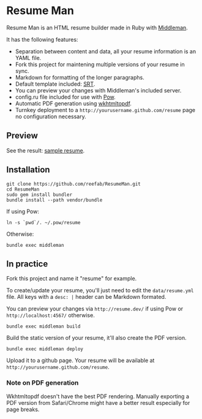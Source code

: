 # Resume Man

Resume Man is an HTML resume builder made in Ruby with [Middleman](http://middlemanapp.com/).

It has the following features:

 * Separation between content and data, all your resume information is an YAML
   file.
 * Fork this project for maintening multiple versions of your resume in sync.
 * Markdown for formatting of the longer paragraphs.
 * Default template included: [SRT](http://sampleresumetemplate.net/).
 * You can preview your changes with Middleman's included server.
 * config.ru file included for use with [Pow](http://pow.cx).
 * Automatic PDF generation using [wkhtmltopdf](http://code.google.com/p/wkhtmltopdf/).
 * Turnkey deployment to a `http://yourusername.github.com/resume` page no configuration necessary. 

## Preview

See the result: [sample resume](http://reefab.github.com/ResumeMan/).

## Installation

    git clone https://github.com/reefab/ResumeMan.git
    cd ResumeMan
    sudo gem install bundler
    bundle install --path vendor/bundle

If using Pow:

    ln -s `pwd`/. ~/.pow/resume

Otherwise:

    bundle exec middleman

## In practice

Fork this project and name it "resume" for example.

To create/update your resume, you'll just need to edit the `data/resume.yml` file.
All keys with a `desc: |` header can be Markdown formated.

You can preview your changes via `http://resume.dev/` if using Pow or
`http://localhost:4567/` otherwise.

    bundle exec middleman build

Build the static version of your resume, it'll also create the PDF version.

    bundle exec middleman deploy

Upload it to a github page. Your resume will be available at `http://yourusername.github.com/resume`.

### Note on PDF generation

Wkhtmltopdf doesn't have the best PDF rendering. Manually
exporting a PDF version from Safari/Chrome might have a better result
especially for page breaks.
